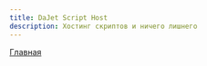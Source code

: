 ```yaml
---
title: DaJet Script Host
description: Хостинг скриптов и ничего лишнего
---
```

[Главная](../index.md#dajet-host)

